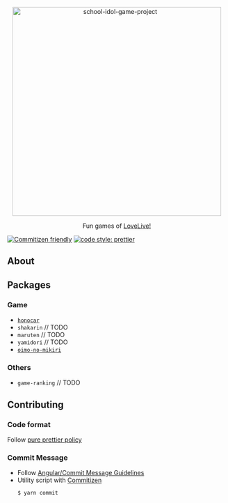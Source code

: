 <p align="center">
    <img
        alt="school-idol-game-project"
        width="480"
        src="https://user-images.githubusercontent.com/9045584/44531504-e7d92480-a72b-11e8-8d91-b93052a89d5a.png"
    >
</p>

<p align="center">
    Fun games of <a href="http://www.lovelive-anime.jp/worldwide/">LoveLive!</a>
</p>

[![Commitizen friendly](https://img.shields.io/badge/commitizen-friendly-brightgreen.svg)](http://commitizen.github.io/cz-cli/)
[![code style: prettier](https://img.shields.io/badge/code_style-prettier-ff69b4.svg?style=flat-square)](https://github.com/prettier/prettier)

## About

## Packages

### Game

- [`honocar`](./packages/honocar#README.md)
- `shakarin` // TODO
- `maruten` // TODO
- `yamidori` // TODO
- [`oimo-no-mikiri`](./packages/oimo-no-mikiri#README.md)

### Others

- `game-ranking` // TODO

## Contributing

### Code format

Follow [pure prettier policy](https://prettier.io/)

### Commit Message

- Follow [Angular/Commit Message Guidelines](https://github.com/angular/angular/blob/master/CONTRIBUTING.md#-commit-message-guidelines)
- Utility script with [Commitizen](https://github.com/commitizen/cz-cli)
  ```
  $ yarn commit
  ```
